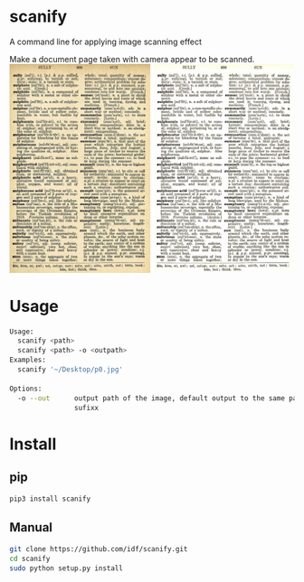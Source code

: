 # scanify
A command line for applying image scanning effect 

Make a document page taken with camera appear to be scanned.
![demo](./demo/demo.jpg)  

# Usage
```bash
Usage:
  scanify <path>
  scanify <path> -o <outpath>
Examples:
  scanify '~/Desktop/p0.jpg'

Options:
  -o --out      output path of the image, default output to the same path with
                sufixx
```

# Install
## pip

```bash
pip3 install scanify
```
## Manual
```bash
git clone https://github.com/idf/scanify.git
cd scanify
sudo python setup.py install
```


